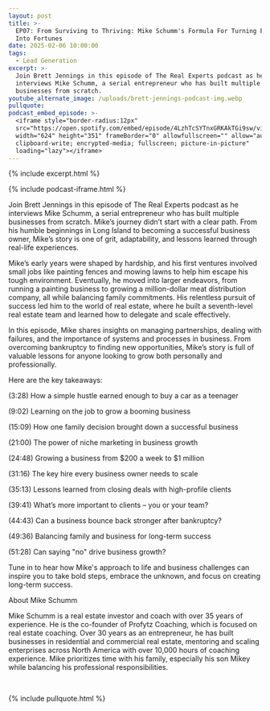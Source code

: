 ```yaml
---
layout: post
title: >-
  EP07: From Surviving to Thriving: Mike Schumm's Formula For Turning Failures
  Into Fortunes
date: 2025-02-06 10:00:00
tags:
  - Lead Generation
excerpt: >-
  Join Brett Jennings in this episode of The Real Experts podcast as he
  interviews Mike Schumm, a serial entrepreneur who has built multiple
  businesses from scratch.
youtube_alternate_image: /uploads/brett-jennings-podcast-img.webp
pullquote:
podcast_embed_episode: >-
  <iframe style="border-radius:12px"
  src="https://open.spotify.com/embed/episode/4LzhTcSYTnxGRKAkTGi9sw/video?utm_source=generator"
  width="624" height="351" frameBorder="0" allowfullscreen="" allow="autoplay;
  clipboard-write; encrypted-media; fullscreen; picture-in-picture"
  loading="lazy"></iframe>
---
```

{% include excerpt.html %}

{% include podcast-iframe.html %}

Join Brett Jennings in this episode of The Real Experts podcast as he interviews Mike Schumm, a serial entrepreneur who has built multiple businesses from scratch. Mike’s journey didn’t start with a clear path. From his humble beginnings in Long Island to becoming a successful business owner, Mike’s story is one of grit, adaptability, and lessons learned through real-life experiences.

Mike’s early years were shaped by hardship, and his first ventures involved small jobs like painting fences and mowing lawns to help him escape his tough environment. Eventually, he moved into larger endeavors, from running a painting business to growing a million-dollar meat distribution company, all while balancing family commitments. His relentless pursuit of success led him to the world of real estate, where he built a seventh-level real estate team and learned how to delegate and scale effectively.

In this episode, Mike shares insights on managing partnerships, dealing with failures, and the importance of systems and processes in business. From overcoming bankruptcy to finding new opportunities, Mike’s story is full of valuable lessons for anyone looking to grow both personally and professionally.

Here are the key takeaways:

(3:28) How a simple hustle earned enough to buy a car as a teenager

(9:02) Learning on the job to grow a booming business

(15:09) How one family decision brought down a successful business

(21:00) The power of niche marketing in business growth

(24:48) Growing a business from $200 a week to $1 million

(31:16) The key hire every business owner needs to scale

(35:13) Lessons learned from closing deals with high-profile clients

(39:41) What’s more important to clients – you or your team?

(44:43) Can a business bounce back stronger after bankruptcy?

(49:36) Balancing family and business for long-term success

(51:28) Can saying "no" drive business growth?

Tune in to hear how Mike's approach to life and business challenges can inspire you to take bold steps, embrace the unknown, and focus on creating long-term success.

About Mike Schumm

Mike Schumm is a real estate investor and coach with over 35 years of experience. He is the co-founder of Profytz Coaching, which is focused on real estate coaching. Over 30 years as an entrepreneur, he has built businesses in residential and commercial real estate, mentoring and scaling enterprises across North America with over 10,000 hours of coaching experience. Mike prioritizes time with his family, especially his son Mikey while balancing his professional responsibilities.

&nbsp;

{% include pullquote.html %}